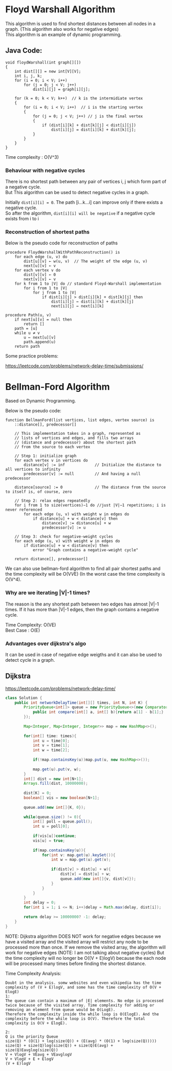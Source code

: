 # Floyd Warshall Algorithm

This algorithm is used to find shortest distances between all nodes in a graph. (This algorithm also works for negative edges) <br />
This algorithm is an example of dynamic programming.

## Java Code:

```
void floydWarshall(int graph[][]) 
{ 
    int dist[][] = new int[V][V]; 
    int i, j, k; 
    for (i = 0; i < V; i++) 
        for (j = 0; j < V; j++) 
            dist[i][j] = graph[i][j]; 
  
    for (k = 0; k < V; k++)  // k is the intermidiate vertex
    {  
        for (i = 0; i < V; i++)  // i is the starting vertex
        { 
            for (j = 0; j < V; j++) // j is the final vertex
            { 
                if (dist[i][k] + dist[k][j] < dist[i][j]) 
                    dist[i][j] = dist[i][k] + dist[k][j]; 
            } 
        } 
    }
}
```
Time complexity : O(V^3)

### Behaviour with negative cycles

 There is no shortest path between any pair of vertices i, j which form part of a negative cycle. <br />
 But This algorithm can be used to detect negative cycles in a graph. <br />
 
 Initially `dist[i][i] = 0`. The path [i...k...i] can improve only if there exists a negative cycle. <br />
 So after the algorithm, `dist[i][i] will be negative` if a negative cycle exists from i to i <br />
 
 ### Reconstruction of shortest paths
 
 Below is the pseudo code for reconstruction of paths
 
```
procedure FloydWarshallWithPathReconstruction() is
    for each edge (u, v) do
        dist[u][v] ← w(u, v)  // The weight of the edge (u, v)
        next[u][v] ← v
    for each vertex v do
        dist[v][v] ← 0
        next[v][v] ← v
    for k from 1 to |V| do // standard Floyd-Warshall implementation
        for i from 1 to |V|
            for j from 1 to |V|
                if dist[i][j] > dist[i][k] + dist[k][j] then
                    dist[i][j] ← dist[i][k] + dist[k][j]
                    next[i][j] ← next[i][k]
   
procedure Path(u, v)
    if next[u][v] = null then
        return []
    path = [u]
    while u ≠ v
        u ← next[u][v]
        path.append(u)
    return path
```
Some practice problems:

<https://leetcode.com/problems/network-delay-time/submissions/>

# Bellman-Ford Algorithm

Based on Dynamic Programming. <br/>

Below is the pseudo code:

```
function BellmanFord(list vertices, list edges, vertex source) is
    ::distance[], predecessor[]

    // This implementation takes in a graph, represented as
    // lists of vertices and edges, and fills two arrays
    // (distance and predecessor) about the shortest path
    // from the source to each vertex

    // Step 1: initialize graph
    for each vertex v in vertices do
        distance[v] := inf             // Initialize the distance to all vertices to infinity
        predecessor[v] := null         // And having a null predecessor
    
    distance[source] := 0              // The distance from the source to itself is, of course, zero

    // Step 2: relax edges repeatedly
    for i from 1 to size(vertices)−1 do //just |V|−1 repetitions; i is never referenced
        for each edge (u, v) with weight w in edges do
            if distance[u] + w < distance[v] then
                distance[v] := distance[u] + w
                predecessor[v] := u

    // Step 3: check for negative-weight cycles
    for each edge (u, v) with weight w in edges do
        if distance[u] + w < distance[v] then
            error "Graph contains a negative-weight cycle"

    return distance[], predecessor[]
```
We can also use bellman-ford algorithm to find all pair shortest paths and the time complexity will be O(V*V*E) (In the worst case the time complexity is O(V^4).

### Why are we iterating |V|-1 times?

The reason is the any shortest path between two edges has atmost |V|-1 times. If it has more than |V|-1 edges, then the graph contains a negative cycle. <br/>

Time Complexity: O(VE)  <br />
Best Case : O(E)

### Advantages over dijkstra's algo

It can be used in case of negative edge weigths and it can also be used to detect cycle in a graph.

## Dijkstra
<https://leetcode.com/problems/network-delay-time/>
```java
class Solution {
    public int networkDelayTime(int[][] times, int N, int K) {
        PriorityQueue<int[]> queue = new PriorityQueue<>(new Comparator<int[]>(){
            public int compare(int[] a, int[] b){return a[1] - b[1];}
        });
        
        Map<Integer, Map<Integer, Integer>> map = new HashMap<>();
        
        for(int[] time: times){
            int u = time[0];
            int v = time[1];
            int w = time[2];
            
            if(!map.containsKey(u))map.put(u, new HashMap<>());
            
            map.get(u).put(v, w);
        }
        int[] dist = new int[N+1];
        Arrays.fill(dist, 10000000);
        
        dist[K] = 0;
        boolean[] vis = new boolean[N+1];
        
        queue.add(new int[]{K, 0});
        
        while(queue.size() != 0){
            int[] poll = queue.poll();
            int u = poll[0];
            
            if(vis[u])continue;
            vis[u] = true;
            
            if(map.containsKey(u)){
                for(int v: map.get(u).keySet()){
                    int w = map.get(u).get(v);
                    
                    if(dist[v] > dist[u] + w){
                        dist[v] = dist[u] + w;
                        queue.add(new int[]{v, dist[v]});
                    }
                }
            }
        }
        int delay = 0;
        for(int i = 1; i <= N; i++)delay = Math.max(delay, dist[i]);
        
        return delay >= 10000000? -1: delay;
    }
}
```
NOTE: Dijkstra algorithm DOES NOT work for negative edges because we have a visited array and the visited array will restrict any node to be processed more than once. If we remove the visited array, the algorithm will work for negative edges (NOTE: I am not talking about negative cycles) But the time complexity will no longer be O((V + E)logV) because the each node will be processed many times before finding the shortest distance.

Time Complexity Analysis:
```
Doubt in the analysis. somw websites and even wikipedia has the time complexity of (V + E)logV, and some has the time complexity of O(V + ElogE)
1:
The queue can contain a maximum of |E| elements. No edge is processed twice because of the visited array. Time complexity for adding or removing an element from queue would be O(LogE).
Therefore the complexity inside the while loop is O(ElogE). And the complexity before the while loop is O(V). Therefore the total complexity is O(V + ElogE).

2:
Q is the priority Queue
size(Q) * (O(1) + log(size(Q)) + (E(avg) * (O(1) + log(size(Q)))))
size(Q) + size(Q)log(size(Q)) + size(Q)E(avg) + size(Q)Eavglog(size(Q))
V + VlogV + VEavg + VEavglogV
V + VlogV + E + ElogV
(V + E)logV
```
  

